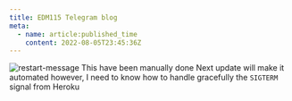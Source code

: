 ```yaml
---
title: EDM115 Telegram blog
meta:
  - name: article:published_time
    content: 2022-08-05T23:45:36Z
---
```


![restart-message](/img/blog/2022/08-05-restart-message.webp)
This have been manually done
Next update will make it automated
however, I need to know how to handle gracefully the `SIGTERM` signal from Heroku
